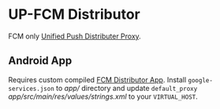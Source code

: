 # UP-FCM Distributor
FCM only [Unified Push Distributer Proxy](https://github.com/UnifiedPush/fcm-distributor).

## Android App
Requires custom compiled [FCM Distributor App](https://github.com/UnifiedPush/fcm-distributor).
Install `google-services.json` to _app/_ directory and update `default_proxy` _app/src/main/res/values/strings.xml_ to your `VIRTUAL_HOST`.

